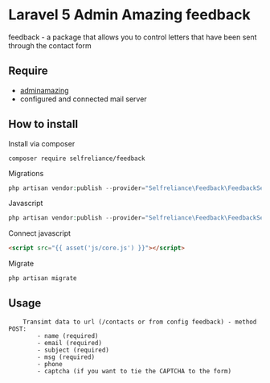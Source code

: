 # Laravel 5 Admin Amazing feedback
feedback - a package that allows you to control letters that have been sent through the contact form

## Require

- [adminamazing](https://github.com/selfrelianceme/adminamazing)
- configured and connected mail server

## How to install

Install via composer
```
composer require selfreliance/feedback
```

Migrations
```php
php artisan vendor:publish --provider="Selfreliance\Feedback\FeedbackServiceProvider" --tag="migrations" --force
```

Javascript
```php
php artisan vendor:publish --provider="Selfreliance\Feedback\FeedbackServiceProvider" --tag="javascript" --force
```

Connect javascript
```html
<script src="{{ asset('js/core.js') }}"></script>
```

Migrate
```php
php artisan migrate
```

## Usage

```
	Transimt data to url (/contacts or from config feedback) - method POST:
		- name (required)
		- email (required)
		- subject (required)
		- msg (required)
		- phone
		- captcha (if you want to tie the CAPTCHA to the form)
```
